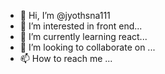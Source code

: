 - 👋 Hi, I’m @jyothsna111
- 👀 I’m interested in front end...
- 🌱 I’m currently learning react...
- 💞️ I’m looking to collaborate on ...
- 📫 How to reach me ...

<!---
jyothsna111/jyothsna111 is a ✨ special ✨ repository because its `README.md` (this file) appears on your GitHub profile.
You can click the Preview link to take a look at your changes.
--->
